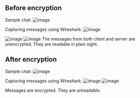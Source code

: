 ## Before encryption

Sample chat:
![image](https://github.com/user-attachments/assets/3b2059f6-c3fe-4882-901b-e2c55bb3f8a3)

Capturing messages using Wireshark:
![image](https://github.com/user-attachments/assets/a6fffa3f-ea3f-482d-9b11-e1017ceb42a7)

![image](https://github.com/user-attachments/assets/b34c1a55-3e85-4847-b9fe-3c3676e8286f)
![image](https://github.com/user-attachments/assets/04229ccd-e564-428b-867d-59a69f400598)
The messages from both client and server are unencrypted. They are readable in plain sight.


## After encryption

Sample chat:
![image](https://github.com/user-attachments/assets/5cd653db-9ff5-4dd7-ba18-c7593a975d76)

Capturing messages using Wireshark:
![image](https://github.com/user-attachments/assets/99a0775a-1411-4549-9094-9cb7c4f4d6ba)
![image](https://github.com/user-attachments/assets/e411e6c5-1e7b-4767-ad3e-891fec764edd)

Messages are encrypted. They are unreadable.
